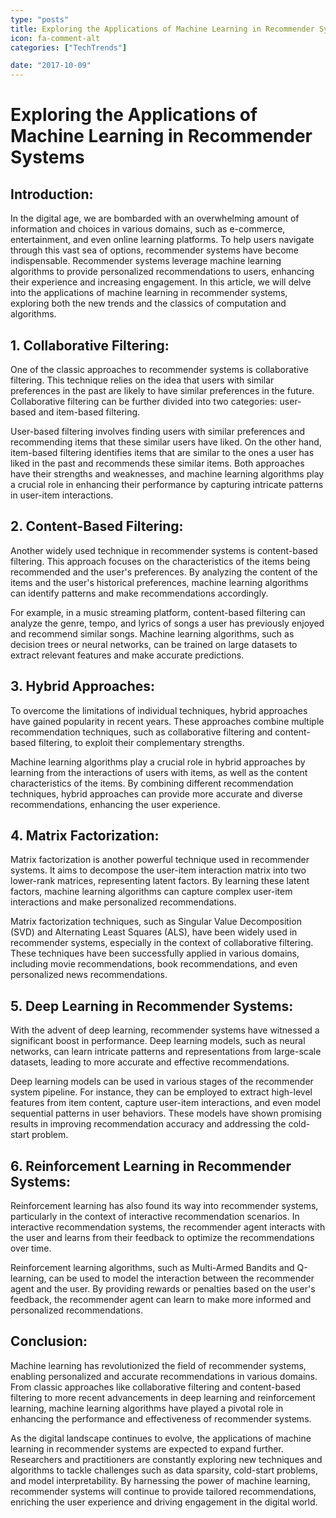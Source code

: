 ```yaml
---
type: "posts"
title: Exploring the Applications of Machine Learning in Recommender Systems
icon: fa-comment-alt
categories: ["TechTrends"]

date: "2017-10-09"
---
```




# Exploring the Applications of Machine Learning in Recommender Systems

## Introduction:
In the digital age, we are bombarded with an overwhelming amount of information and choices in various domains, such as e-commerce, entertainment, and even online learning platforms. To help users navigate through this vast sea of options, recommender systems have become indispensable. Recommender systems leverage machine learning algorithms to provide personalized recommendations to users, enhancing their experience and increasing engagement. In this article, we will delve into the applications of machine learning in recommender systems, exploring both the new trends and the classics of computation and algorithms.

## 1. Collaborative Filtering:
One of the classic approaches to recommender systems is collaborative filtering. This technique relies on the idea that users with similar preferences in the past are likely to have similar preferences in the future. Collaborative filtering can be further divided into two categories: user-based and item-based filtering.

User-based filtering involves finding users with similar preferences and recommending items that these similar users have liked. On the other hand, item-based filtering identifies items that are similar to the ones a user has liked in the past and recommends these similar items. Both approaches have their strengths and weaknesses, and machine learning algorithms play a crucial role in enhancing their performance by capturing intricate patterns in user-item interactions.

## 2. Content-Based Filtering:
Another widely used technique in recommender systems is content-based filtering. This approach focuses on the characteristics of the items being recommended and the user's preferences. By analyzing the content of the items and the user's historical preferences, machine learning algorithms can identify patterns and make recommendations accordingly.

For example, in a music streaming platform, content-based filtering can analyze the genre, tempo, and lyrics of songs a user has previously enjoyed and recommend similar songs. Machine learning algorithms, such as decision trees or neural networks, can be trained on large datasets to extract relevant features and make accurate predictions.

## 3. Hybrid Approaches:
To overcome the limitations of individual techniques, hybrid approaches have gained popularity in recent years. These approaches combine multiple recommendation techniques, such as collaborative filtering and content-based filtering, to exploit their complementary strengths.

Machine learning algorithms play a crucial role in hybrid approaches by learning from the interactions of users with items, as well as the content characteristics of the items. By combining different recommendation techniques, hybrid approaches can provide more accurate and diverse recommendations, enhancing the user experience.

## 4. Matrix Factorization:
Matrix factorization is another powerful technique used in recommender systems. It aims to decompose the user-item interaction matrix into two lower-rank matrices, representing latent factors. By learning these latent factors, machine learning algorithms can capture complex user-item interactions and make personalized recommendations.

Matrix factorization techniques, such as Singular Value Decomposition (SVD) and Alternating Least Squares (ALS), have been widely used in recommender systems, especially in the context of collaborative filtering. These techniques have been successfully applied in various domains, including movie recommendations, book recommendations, and even personalized news recommendations.

## 5. Deep Learning in Recommender Systems:
With the advent of deep learning, recommender systems have witnessed a significant boost in performance. Deep learning models, such as neural networks, can learn intricate patterns and representations from large-scale datasets, leading to more accurate and effective recommendations.

Deep learning models can be used in various stages of the recommender system pipeline. For instance, they can be employed to extract high-level features from item content, capture user-item interactions, and even model sequential patterns in user behaviors. These models have shown promising results in improving recommendation accuracy and addressing the cold-start problem.

## 6. Reinforcement Learning in Recommender Systems:
Reinforcement learning has also found its way into recommender systems, particularly in the context of interactive recommendation scenarios. In interactive recommendation systems, the recommender agent interacts with the user and learns from their feedback to optimize the recommendations over time.

Reinforcement learning algorithms, such as Multi-Armed Bandits and Q-learning, can be used to model the interaction between the recommender agent and the user. By providing rewards or penalties based on the user's feedback, the recommender agent can learn to make more informed and personalized recommendations.

## Conclusion:
Machine learning has revolutionized the field of recommender systems, enabling personalized and accurate recommendations in various domains. From classic approaches like collaborative filtering and content-based filtering to more recent advancements in deep learning and reinforcement learning, machine learning algorithms have played a pivotal role in enhancing the performance and effectiveness of recommender systems.

As the digital landscape continues to evolve, the applications of machine learning in recommender systems are expected to expand further. Researchers and practitioners are constantly exploring new techniques and algorithms to tackle challenges such as data sparsity, cold-start problems, and model interpretability. By harnessing the power of machine learning, recommender systems will continue to provide tailored recommendations, enriching the user experience and driving engagement in the digital world.